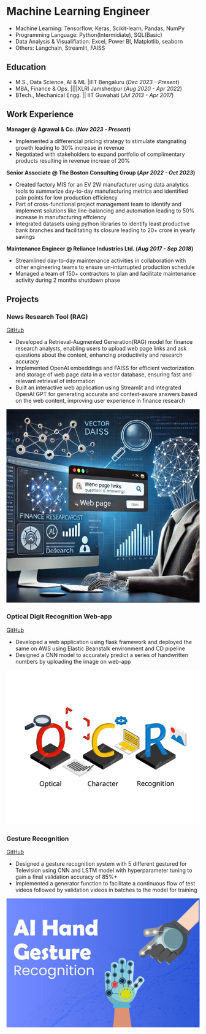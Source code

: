 # Machine Learning Engineer

- Machine Learning: Tensorflow, Keras, Scikit-learn, Pandas, NumPy
- Programming Language: Python(Intermidiate), SQL(Basic)
- Data Analysis & Visualifiation: Excel, Power BI, Matplotlib, seaborn
- Others: Langchain, Streamlit, FAISS

## Education
- M.S., Data Science, AI & ML |IIIT Bengaluru (_Dec 2023 - Present_)								       		
- MBA, Finance & Ops. ||||XLRI Jamshedpur (_Aug 2020 - Apr 2022_)	 			        		
- BTech., Mechanical Engg. || IIT Guwahati (_Jul 2013 - Apr 2017_)

## Work Experience
**Manager @ Agrawal & Co. (_Nov 2023 - Present_)**
- Implemented a differencial pricing strategy to stimulate stangnating growth leading to 30% increase in revenue
- Negotiated with stakeholders to expand portfolio of complimentary products resulting in revenue increae of 20%

**Senior Associate @ The Boston Consulting Group (_Apr 2022 - Oct 2023_)**
- Created factory MIS for an EV 2W manufacturer using data analytics tools to summarize day-to-day manufacturing metrics and identified pain points for low production efficiency
- Part of cross-functional project management team to identify and implement solutions like line-balancing and automation leading to 50% increase in manufacturing effciency
- Integrated datasets using python libraries to identify least productive bank branches and facilitating its closure leading to 20+ crore in yearly savings

**Maintenance Engineer @ Reliance Industries Ltd. (_Aug 2017 - Sep 2018_)**
- Streamlined day-to-day maintenance activities in collaboration with other engineering teams to ensure un-inturrupted production schedule
- Managed a team of 150+ contractors to plan and facilitate maintenance activity during 2 months shutdown phase

## Projects
### News Research Tool (RAG)
[GitHub](https://github.com/achamaria2701/News-Research-Tool)
- Developed a Retrieval-Augmented Generation(RAG) model for finance research analysts, enabling users to upload web page links and ask questions about the content, enhancing productivity and research accuracy
- Implemented OpenAI embeddings and FAISS for efficient vectorization and storage of web page data in a vector database, ensuring fast and relevant retrieval of information
- Built an interactive web application using Streamlit and integrated OpenAI GPT for generating accurate and context-aware answers based on the web content, improving user experience in finance research

![News Research](/assets/img/News_Research_Tool.jpg)

### Optical Digit Recognition Web-app
[GitHub](https://github.com/achamaria2701/digitrecognition)

- Developed a web application using flask framework and deployed the same on AWS using Elastic Beanstalk environment and CD pipeline
- Designed a CNN model to accurately predict a series of handwritten numbers by uploading the image on web-app

![News Research](/assets/img/Optical-Digit.jpg)

### Gesture Recognition
[GitHub](https://github.com/achamaria2701/digitrecognition)

- Designed a gesture recognition system with 5 different gestured for Television using CNN and LSTM model with hyperparameter tuning to gain a final validation accuracy of 85%+
- Implemented a generator function to facilitate a continuous flow of test videos followed by validation videos in batches to the model for training

![Gesture](assets/img/Gesture.jpg)

